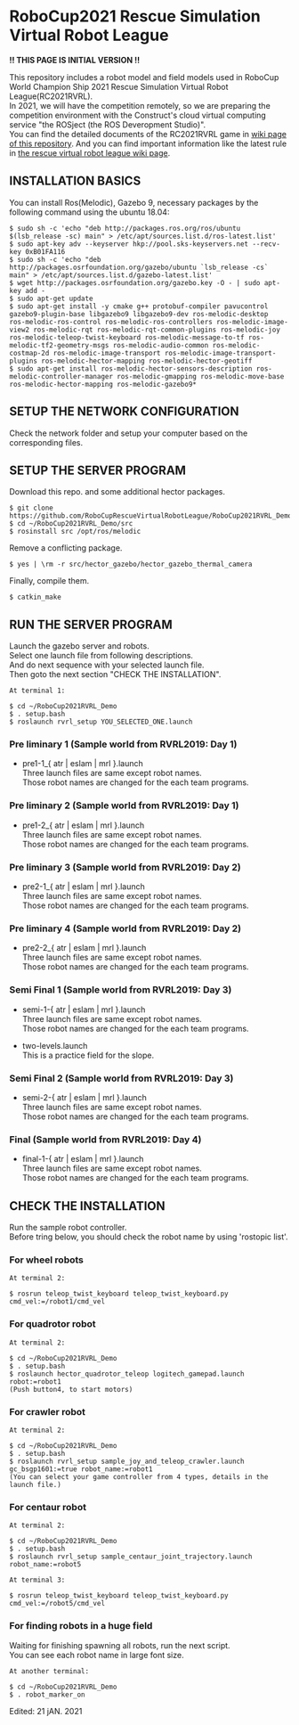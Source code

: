 # RoboCup2021 Rescue Simulation Virtual Robot League
__!! THIS PAGE IS INITIAL VERSION !!__  

This repository includes a robot model and field models used in RoboCup World Champion Ship 2021 Rescue Simulation Virtual Robot League(RC2021RVRL).  
In 2021, we will have the competition remotely, so we are preparing the competition environment with the Construct's cloud virtual computing service "the ROSject (the ROS Deveropment Studio)".  
You can find the detailed documents of the RC2021RVRL game in [wiki page of this repository](https://github.com/RoboCup-RSVRL/RoboCup2021RVRL_Demo/wiki).
And you can find important information like the latest rule in [the rescue virtual robot league wiki page](https://rescuesim.robocup.org/).  

##  INSTALLATION BASICS   
You can install Ros(Melodic), Gazebo 9, necessary packages by the following command using the ubuntu 18.04:  

    $ sudo sh -c 'echo "deb http://packages.ros.org/ros/ubuntu $(lsb_release -sc) main" > /etc/apt/sources.list.d/ros-latest.list'   
    $ sudo apt-key adv --keyserver hkp://pool.sks-keyservers.net --recv-key 0xB01FA116   
    $ sudo sh -c 'echo "deb http://packages.osrfoundation.org/gazebo/ubuntu `lsb_release -cs` main" > /etc/apt/sources.list.d/gazebo-latest.list'   
    $ wget http://packages.osrfoundation.org/gazebo.key -O - | sudo apt-key add -     
    $ sudo apt-get update   
    $ sudo apt-get install -y cmake g++ protobuf-compiler pavucontrol gazebo9-plugin-base libgazebo9 libgazebo9-dev ros-melodic-desktop  ros-melodic-ros-control ros-melodic-ros-controllers ros-melodic-image-view2 ros-melodic-rqt ros-melodic-rqt-common-plugins ros-melodic-joy ros-melodic-teleop-twist-keyboard ros-melodic-message-to-tf ros-melodic-tf2-geometry-msgs ros-melodic-audio-common ros-melodic-costmap-2d ros-melodic-image-transport ros-melodic-image-transport-plugins ros-melodic-hector-mapping ros-melodic-hector-geotiff 
    $ sudo apt-get install ros-melodic-hector-sensors-description ros-melodic-controller-manager ros-melodic-gmapping ros-melodic-move-base ros-melodic-hector-mapping ros-melodic-gazebo9*


## SETUP THE NETWORK CONFIGURATION  
Check the network folder and setup your computer based on the corresponding files.  

## SETUP THE SERVER PROGRAM  
Download this repo. and some additional hector packages.  

    $ git clone https://github.com/RoboCupRescueVirtualRobotLeague/RoboCup2021RVRL_Demo  
    $ cd ~/RoboCup2021RVRL_Demo/src  
    $ rosinstall src /opt/ros/melodic  

Remove a conflicting package.  

    $ yes | \rm -r src/hector_gazebo/hector_gazebo_thermal_camera

Finally, compile them.

    $ catkin_make  

## RUN THE SERVER PROGRAM  
Launch the gazebo server and robots.  
Select one launch file from following descriptions.  
And do next sequence with your selected launch file.  
Then goto the next section "CHECK THE INSTALLATION".  

    At terminal 1:  

    $ cd ~/RoboCup2021RVRL_Demo  
    $ . setup.bash  
    $ roslaunch rvrl_setup YOU_SELECTED_ONE.launch  

### Pre liminary 1 (Sample world from RVRL2019: Day 1)
* pre1-1_{ atr | eslam | mrl }.launch  
Three launch files are same except robot names.  
Those robot names are changed for the each team programs.  

### Pre liminary 2 (Sample world from RVRL2019: Day 1)
* pre1-2_{ atr | eslam | mrl }.launch  
Three launch files are same except robot names.  
Those robot names are changed for the each team programs.  

### Pre liminary 3 (Sample world from RVRL2019: Day 2)
* pre2-1_{ atr | eslam | mrl }.launch  
Three launch files are same except robot names.  
Those robot names are changed for the each team programs.  

### Pre liminary 4 (Sample world from RVRL2019: Day 2)
* pre2-2_{ atr | eslam | mrl }.launch  
Three launch files are same except robot names.  
Those robot names are changed for the each team programs.  

### Semi Final 1 (Sample world from RVRL2019: Day 3)
* semi-1-{ atr | eslam | mrl }.launch  
Three launch files are same except robot names.  
Those robot names are changed for the each team programs.  

* two-levels.launch   
This is a practice field for the slope.  

### Semi Final 2 (Sample world from RVRL2019: Day 3)
* semi-2-{ atr | eslam | mrl }.launch  
Three launch files are same except robot names.  
Those robot names are changed for the each team programs.  

### Final (Sample world from RVRL2019: Day 4)
* final-1-{ atr | eslam | mrl }.launch  
Three launch files are same except robot names.  
Those robot names are changed for the each team programs.  

## CHECK THE INSTALLATION
Run the sample robot controller.  
Before tring below, you should check the robot name by using 'rostopic list'.

### For wheel robots  

    At terminal 2:  

    $ rosrun teleop_twist_keyboard teleop_twist_keyboard.py cmd_vel:=/robot1/cmd_vel  

### For quadrotor robot  

    At terminal 2:  

    $ cd ~/RoboCup2021RVRL_Demo  
    $ . setup.bash  
    $ roslaunch hector_quadrotor_teleop logitech_gamepad.launch robot:=robot1  
    (Push button4, to start motors)  

### For crawler robot   

    At terminal 2:  

    $ cd ~/RoboCup2021RVRL_Demo  
    $ . setup.bash  
    $ roslaunch rvrl_setup sample_joy_and_teleop_crawler.launch gc_bsgp1601:=true robot_name:=robot1  
    (You can select your game controller from 4 types, details in the launch file.)  

### For centaur robot   

    At terminal 2:  

    $ cd ~/RoboCup2021RVRL_Demo  
    $ . setup.bash  
    $ roslaunch rvrl_setup sample_centaur_joint_trajectory.launch robot_name:=robot5  

    At terminal 3:  

    $ rosrun teleop_twist_keyboard teleop_twist_keyboard.py cmd_vel:=/robot5/cmd_vel  

### For finding robots in a huge field  
Waiting for finishing spawning all robots, run the next script.  
You can see each robot name in large font size. 

    At another terminal:  

    $ cd ~/RoboCup2021RVRL_Demo  
    $ . robot_marker_on  

Edited: 21 jAN. 2021  
